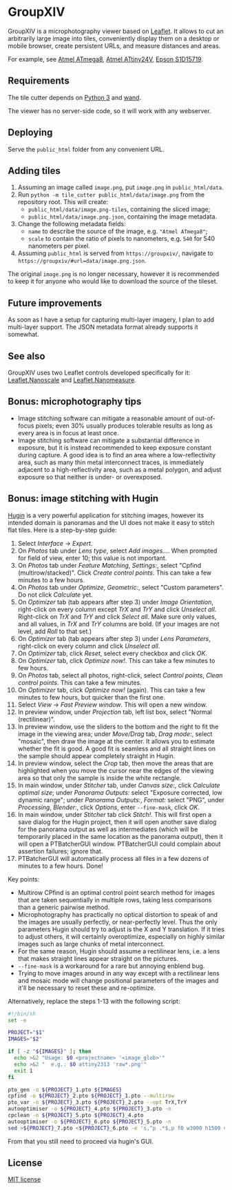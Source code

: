 GroupXIV
========

GroupXIV is a microphotography viewer based on [Leaflet](http://leaflet.com). It allows to cut an arbitrarily large image into tiles, conveniently display them on a desktop or mobile browser, create persistent URLs, and measure distances and areas.

For example, see [Atmel ATmega8](http://groupxiv.whitequark.org/#url=data/atmega8.png.json), [Atmel ATtiny24V](http://groupxiv.whitequark.org/#url=data/attiny24v.png.json), [Epson S1D15719](http://groupxiv.whitequark.org/#url=data/S1D15719.png.json).

Requirements
------------

The tile cutter depends on [Python 3](https://python.org/) and [wand](http://docs.wand-py.org/en/).

The viewer has no server-side code, so it will work with any webserver.

Deploying
---------

Serve the `public_html` folder from any convenient URL.

Adding tiles
------------

  1. Assuming an image called `image.png`, put `image.png` in `public_html/data`.
  2. Run `python -m tile_cutter public_html/data/image.png` from the repository root. This will create:
      * `public_html/data/image.png-tiles`, containing the sliced image;
      * `public_html/data/image.png.json`, containing the image metadata.
  3. Change the following metadata fields:
      * `name` to describe the source of the image, e.g. `"Atmel ATmega8"`;
      * `scale` to contain the ratio of pixels to nanometers, e.g. `540` for 540 nanometers per pixel.
  4. Assuming `public_html` is served from `https://groupxiv/`, navigate to `https://groupxiv/#url=data/image.png.json`.

The original `image.png` is no longer necessary, however it is recommended to keep it for anyone who would like to download the source of the tileset.

Future improvements
-------------------

As soon as I have a setup for capturing multi-layer imagery, I plan to add multi-layer support. The JSON metadata format already supports it somewhat.

See also
--------

GroupXIV uses two Leaflet controls developed specifically for it: [Leaflet.Nanoscale](https://github.com/whitequark/Leaflet.Nanoscale) and [Leaflet.Nanomeasure](https://github.com/whitequark/Leaflet.Nanomeasure).

Bonus: microphotography tips
----------------------------

  * Image stitching software can mitigate a reasonable amount of out-of-focus pixels; even 30% usually produces tolerable results as long as every area is in focus at least once.
  * Image stitching software can mitigate a substantial difference in exposure, but it is instead recommended to keep exposure constant during capture. A good idea is to find an area where a low-reflectivity area, such as many thin metal interconnect traces, is immediately adjacent to a high-reflectivity area, such as a metal polygon, and adjust exposure so that neither is under- or overexposed.

Bonus: image stitching with Hugin
---------------------------------

[Hugin](http://hugin.sourceforge.net/) is a very powerful application for stitching images, however its intended domain is panoramas and the UI does not make it easy to stitch flat tiles. Here is a step-by-step guide:

  1. Select _Interface_ → _Expert_.
  2. On _Photos_ tab under _Lens type_, select _Add images..._. When prompted for field of view, enter 10; this value is not important.
  3. On _Photos_ tab under _Feature Matching_, _Settings:_, select "Cpfind (multirow/stacked)". Click _Create control points_. This can take a few minutes to a few hours.
  4. On _Photos_ tab under _Optimize_, _Geometric:_, select "Custom parameters". Do not click _Calculate_ yet.
  5. On _Optimizer_ tab (tab appears after step 3) under _Image Orientation_, right-click on every column except _TrX_ and _TrY_ and click _Unselect all_. Right-click on _TrX_ and _TrY_ and click _Select all_. Make sure only values, and all values, in _TrX_ and _TrY_ columns are bold. (If your images are not level, add _Roll_ to that set.)
  6. On _Optimizer_ tab (tab appears after step 3) under _Lens Parameters_, right-click on every column and click _Unselect all_.
  7. On _Optimizer_ tab, click _Reset_, select every checkbox and click _OK_.
  8. On _Optimizer_ tab, click _Optimize now!_. This can take a few minutes to few hours.
  9. On _Photos_ tab, select all photos, right-click, select _Control points_, _Clean control points_. This can take a few minutes.
  10. On _Optimizer_ tab, click _Optimize now!_ (again). This can take a few minutes to few hours, but quicker than the first one.
  11. Select _View_ → _Fast Preview window_. This will open a new window.
  12. In preview window, under _Projection_ tab, left list box, select "Normal (rectilinear)".
  13. In preview window, use the sliders to the bottom and the right to fit the image in the viewing area; under _Move/Drag_ tab, _Drag mode:_, select "mosaic", then draw the image at the center. It allows you to estimate whether the fit is good. A good fit is seamless and all straight lines on the sample should appear completely straight in Hugin.
  14. In preview window, select the _Crop_ tab, then move the areas that are highlighted when you move the cursor near the edges of the viewing area so that only the sample is inside the white rectangle.
  15. In main window, under _Stitcher_ tab, under _Canvas size:_, click _Calculate optimal size_; under _Panorama Outputs:_ select "Exposure corrected, low dynamic range"; under _Panorama Outputs:_, _Format:_ select "PNG", under _Processing_, _Blender:_, click _Options_, enter `--fine-mask`, click _OK_.
  16. In main window, under _Stitcher_ tab click _Stitch!_. This will first open a save dialog for the Hugin project, then it will open another save dialog for the panorama output as well as intermediates (which will be temporarily placed in the same location as the panorama output), then it will open a PTBatcherGUI window. PTBatcherGUI could complain about assertion failures; ignore that.
  17. PTBatcherGUI will automatically process all files in a few dozens of minutes to a few hours. Done!

Key points:

  * Multirow CPfind is an optimal control point search method for images that are taken sequentially in multiple rows, taking less comparisons than a generic pairwise method.
  * Microphotography has practically no optical distortion to speak of and the images are usually perfectly, or near-perfectly level. Thus the only parameters Hugin should try to adjust is the X and Y translation. If it tries to adjust others, it will certainly overoptimize, especially on highly similar images such as large chunks of metal interconnect.
  * For the same reason, Hugin should assume a rectilinear lens, i.e. a lens that makes straight lines appear straight on the pictures.
  * `--fine-mask` is a workaround for a rare but annoying enblend bug.
  * Trying to move images around in any way except with a rectilinear lens and mosaic mode will change positional parameters of the images and it'll be necessary to reset these and re-optimize.

Alternatively, replace the steps 1-13 with the following script:

``` sh
#!/bin/sh
set -e

PROJECT="$1"
IMAGES="$2"

if [ -z "${IMAGES}" ]; then
  echo >&2 "Usage: $0 <projectname> '<image_glob>'"
  echo >&2 "  e.g.: $0 attiny2313 'raw*.png'"
  exit 1
fi

pto_gen -o ${PROJECT}_1.pto ${IMAGES}
cpfind -o ${PROJECT}_2.pto ${PROJECT}_1.pto --multirow
pto_var -o ${PROJECT}_3.pto ${PROJECT}_2.pto --opt TrX,TrY
autooptimiser -o ${PROJECT}_4.pto ${PROJECT}_3.pto -n
cpclean -o ${PROJECT}_5.pto ${PROJECT}_4.pto
autooptimiser -o ${PROJECT}_6.pto ${PROJECT}_5.pto -n
sed >${PROJECT}_7.pto <${PROJECT}_6.pto -e 's,^p .*$,p f0 w3000 h1500 v179  E0 R0 n"TIFF_m c:LZW r:CROP",'
```

From that you still need to proceed via hugin's GUI.

License
-------

[MIT license](LICENSE.txt)
